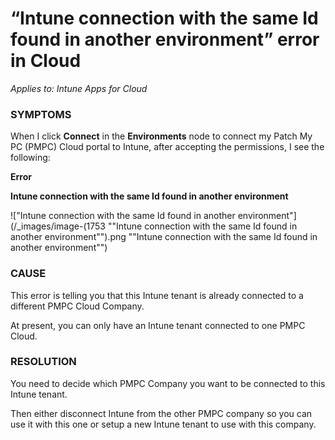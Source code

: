 # “Intune connection with the same Id found in another environment” error in Cloud

_Applies to: Intune Apps for Cloud_

### SYMPTOMS

When I click **Connect** in the **Environments** node to connect my Patch My PC (PMPC) Cloud portal to Intune, after accepting the permissions, I see the following:

**Error**

**Intune connection with the same Id found in another environment**

![&#x22;Intune connection with the same Id found in another environment&#x22;](/_images/image-(1753 "&#x22;Intune connection with the same Id found in another environment&#x22;").png "&#x22;Intune connection with the same Id found in another environment&#x22;")

### CAUSE

This error is telling you that this Intune tenant is already connected to a different PMPC Cloud Company.

At present, you can only have an Intune tenant connected to one PMPC Cloud.

### RESOLUTION

You need to decide which PMPC Company you want to be connected to this Intune tenant.

Then either disconnect Intune from the other PMPC company so you can use it with this one or setup a new Intune tenant to use with this company.
